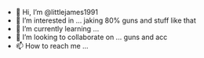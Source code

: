 - 👋 Hi, I’m @littlejames1991
- 👀 I’m interested in ... jaking 80% guns and stuff like that 
- 🌱 I’m currently learning ...
- 💞️ I’m looking to collaborate on ... guns and acc
- 📫 How to reach me ...

<!---
littlejames1991/littlejames1991 is a ✨ special ✨ repository because its `README.md` (this file) appears on your GitHub profile.
You can click the Preview link to take a look at your changes.
--->
